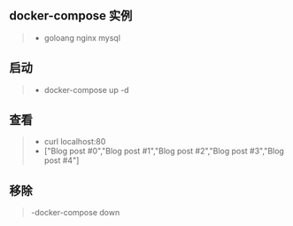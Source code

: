 ## docker-compose 实例
>- goloang nginx mysql 

## 启动
>- docker-compose up -d

## 查看
>- curl localhost:80
>- ["Blog post #0","Blog post #1","Blog post #2","Blog post #3","Blog post #4"]

## 移除
>-docker-compose down
